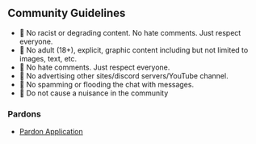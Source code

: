 ## Community Guidelines

* 🛑 No racist or degrading content. No hate comments. Just respect everyone.
* 🛑 No adult (18+), explicit, graphic content including but not limited to images, text, etc. 
* 🛑 No hate comments. Just respect everyone.
* 🛑 No advertising other sites/discord servers/YouTube channel.
* 🛑 No spamming or flooding the chat with messages.
* 🛑 Do not cause a nuisance in the community 

### Pardons

* [Pardon Application](https://pardon.hoobs.live/)
